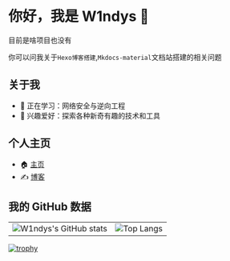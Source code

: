 # 你好，我是 W1ndys 👋

目前是啥项目也没有

你可以问我关于`Hexo博客搭建`,`Mkdocs-material`文档站搭建的相关问题

## 关于我

- 🌱 正在学习：网络安全与逆向工程
- 🎯 兴趣爱好：探索各种新奇有趣的技术和工具

## 个人主页

- 🏠 [主页](https://w1ndys.top/)
- ✍️ [博客](https://blog.w1ndys.top/)

## 我的 GitHub 数据

<table>
  <tr>
    <td><img src="https://github-readme-stats.vercel.app/api?username=W1ndys" alt="W1ndys's GitHub stats" /></td>
    <td><img src="https://github-readme-stats.vercel.app/api/top-langs/?username=W1ndys" alt="Top Langs" /></td>
  </tr>
</table>



[![trophy](https://github-profile-trophy.vercel.app/?username=W1ndys)](https://github.com/ryo-ma/github-profile-trophy)
